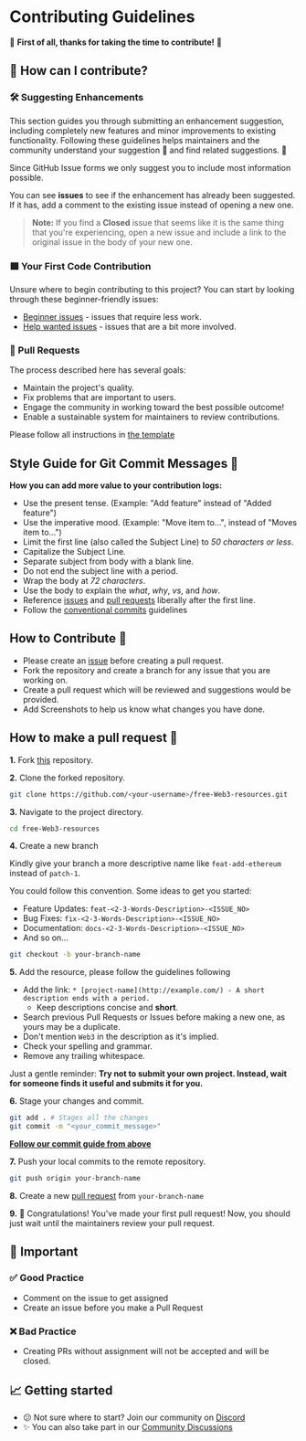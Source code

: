 # Contributing Guidelines

🎉 **First of all, thanks for taking the time to contribute!** 🎉

## 🤔 How can I contribute?

### 🛠 Suggesting Enhancements

This section guides you through submitting an enhancement suggestion, including completely new features and minor improvements to existing functionality. Following these guidelines helps maintainers and the community understand your suggestion 📝 and find related suggestions. 🔎

Since GitHub Issue forms we only suggest you to include most information possible.

You can see **issues** to see if the enhancement has already been suggested.
If it has, add a comment to the existing issue instead of opening a new one.

> **Note:** If you find a **Closed** issue that seems like it is the same thing that you're experiencing, open a new issue and include a link to the original issue in the body of your new one.

### 🟩 Your First Code Contribution

Unsure where to begin contributing to this project? You can start by looking through these beginner-friendly issues:

- [Beginner issues](https://github.com/FrancescoXX/free-Web3-resources/issues?q=is%3Aissue+is%3Aopen+label%3A%22good+first+issue%22) - issues that require less work.
- [Help wanted issues](https://github.com/FrancescoXX/free-Web3-resources/issues?q=is%3Aissue+is%3Aopen+label%3A%22help+wanted%22) - issues that are a bit more involved.

### 📣 Pull Requests

The process described here has several goals:

- Maintain the project's quality.
- Fix problems that are important to users.
- Engage the community in working toward the best possible outcome!
- Enable a sustainable system for maintainers to review contributions.

Please follow all instructions in [the template](https://github.com/FrancescoXX/free-Web3-resources/blob/main/.github/PULL_REQUEST_TEMPLATE.md)

## Style Guide for Git Commit Messages 📝

**How you can add more value to your contribution logs:**

- Use the present tense. (Example: "Add feature" instead of "Added feature")
- Use the imperative mood. (Example: "Move item to...", instead of "Moves item to...")
- Limit the first line (also called the Subject Line) to _50 characters or less_.
- Capitalize the Subject Line.
- Separate subject from body with a blank line.
- Do not end the subject line with a period.
- Wrap the body at _72 characters_.
- Use the body to explain the _what_, _why_, _vs_, and _how_.
- Reference [issues](issues) and [pull requests](prs) liberally after the first line.
- Follow the [conventional commits](conventional-commits) guidelines

## How to Contribute 🚀

- Please create an [issue](issues) before creating a pull request.
- Fork the repository and create a branch for any issue that you are working on.
- Create a pull request which will be reviewed and suggestions would be provided.
- Add Screenshots to help us know what changes you have done.

## How to make a pull request 🤔

**1.** Fork [this](repo) repository.

**2.** Clone the forked repository.

```bash
git clone https://github.com/<your-username>/free-Web3-resources.git
```

**3.** Navigate to the project directory.

```bash
cd free-Web3-resources
```

**4.** Create a new branch

Kindly give your branch a more descriptive name like `feat-add-ethereum` instead of `patch-1`.

You could follow this convention. Some ideas to get you started:

- Feature Updates: `feat-<2-3-Words-Description>-<ISSUE_NO>`
- Bug Fixes: `fix-<2-3-Words-Description>-<ISSUE_NO>`
- Documentation: `docs-<2-3-Words-Description>-<ISSUE_NO>`
- And so on...

```bash
git checkout -b your-branch-name
```

**5.** Add the resource, please follow the guidelines following

- Add the link: `* [project-name](http://example.com/) - A short description ends with a period.`
  - Keep descriptions concise and **short**.
- Search previous Pull Requests or Issues before making a new one, as yours may be a duplicate.
- Don't mention `Web3` in the description as it's implied.
- Check your spelling and grammar.
- Remove any trailing whitespace.

Just a gentle reminder: **Try not to submit your own project. Instead, wait for someone finds it useful and submits it for you.**

**6.** Stage your changes and commit.

```bash
git add . # Stages all the changes
git commit -m "<your_commit_message>"
```

[**Follow our commit guide from above**](#style-guide-for-git-commit-messages-)

**7.** Push your local commits to the remote repository.

```bash
git push origin your-branch-name
```

**8.** Create a new [pull request](https://help.github.com/en/github/collaborating-with-issues-and-pull-requests/creating-a-pull-request) from `your-branch-name`

**9.** 🎉 Congratulations! You've made your first pull request! Now, you should just wait until the maintainers review your pull request.

## 🛑 Important

### ✅ Good Practice

- Comment on the issue to get assigned
- Create an issue before you make a Pull Request

### ❌ Bad Practice

- Creating PRs without assignment will not be accepted and will be closed.

## 📈 Getting started

- 😕 Not sure where to start? Join our community on [Discord](https://discord.gg/PkfGbBySuc)
- ✨ You can also take part in our [Community Discussions](https://github.com/FrancescoXX/free-Web3-resources/discussions)

[repo]: https://github.com/FrancescoXX/free-Web3-resources
[good-first-issues]: https://github.com/FrancescoXX/free-Web3-resources/issues?q=is%3Aopen+is%3Aissue+label%3A%22good+first+issue%22
[help-wanted]: https://github.com/FrancescoXX/free-Web3-resources/issues?q=is%3Aopen+is%3Aissue+label%3A%22help+wanted%22
[issues]: https://github.com/FrancescoXX/free-Web3-resources/issues
[prs]: https://github.com/FrancescoXX/free-Web3-resources/pulls

[conventional-commits]: https://www.conventionalcommits.org/en/v1.0.0/
